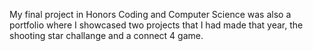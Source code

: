 My final project in Honors Coding and Computer Science was also a portfolio where I showcased two projects that I had made that year, the shooting star challange and a connect 4 game.


